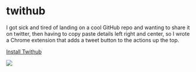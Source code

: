 # twithub
I got sick and tired of landing on a cool GitHub repo and wanting to share it on twitter, then having to copy paste details left right and center, so I wrote a Chrome extension that adds a tweet button to the actions up the top.

[Install Twithub](https://github.com/snikch/twithub/raw/master/twithub.crx)

![](http://dl.dropbox.com/u/3155323/Screenshots/l.png)
